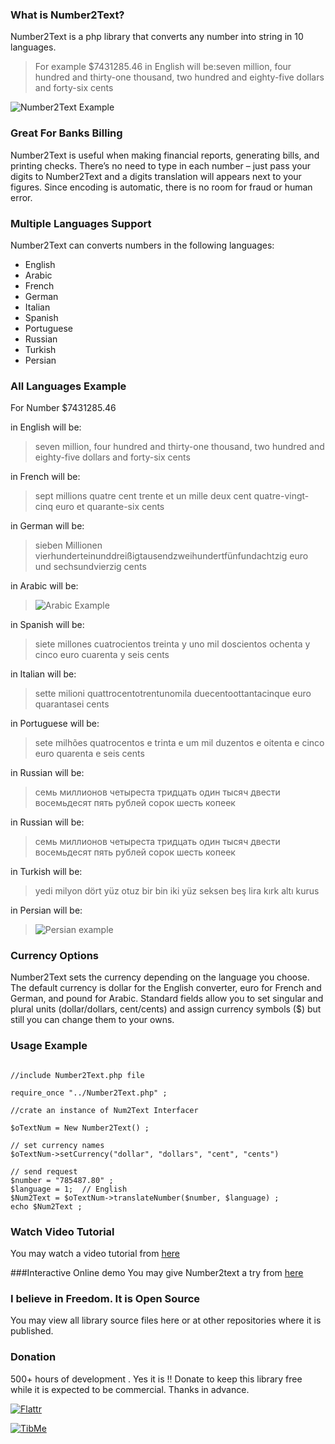 ### What is Number2Text?
Number2Text is a php library that converts any number into string in 10 languages.
>For example $7431285.46 in English will be:seven million, four hundred and thirty-one thousand, two hundred and eighty-five dollars and forty-six cents

![Number2Text Example](http://egy1st.com/myhub/images/number2text.gif)

### Great For Banks Billing
Number2Text is useful when making financial reports, generating bills, and printing checks. There’s no need to type in each number – just pass your digits to Number2Text and a digits translation will appears next to your figures. Since encoding is automatic, there is no room for fraud or human error.

### Multiple Languages Support
Number2Text can converts numbers in the following languages:
* English
* Arabic
* French
* German
* Italian
* Spanish
* Portuguese
* Russian
* Turkish
* Persian

### All Languages Example

For Number $7431285.46

in English will be:
> seven million, four hundred and thirty-one thousand, two hundred and eighty-five dollars and forty-six cents

in French will be:
> sept millions quatre cent trente et un mille deux cent quatre-vingt-cinq euro et quarante-six cents

in German will be:
> sieben Millionen vierhunderteinunddreißigtausendzweihundertfünfundachtzig euro und sechsundvierzig cents

in Arabic will be:
> ![Arabic Example](http://egy1st.com/myhub/images/num2text_arabic.jpg)

in Spanish will be:
> siete millones cuatrocientos treinta y uno mil doscientos ochenta y cinco euro cuarenta y seis cents

in Italian will be:
> sette milioni quattrocentotrentunomila duecentoottantacinque euro quarantasei cents

in Portuguese will be:
> sete milhões quatrocentos e trinta e um mil duzentos e oitenta e cinco euro quarenta e seis cents

in Russian will be:
> семь миллионов четыреста тридцать один тысяч двести восемьдесят пять рублей сорок шесть копеек

in Russian will be:
> семь миллионов четыреста тридцать один тысяч двести восемьдесят пять рублей сорок шесть копеек

in Turkish will be:
> yedi milyon dört yüz otuz bir bin iki yüz seksen beş lira kırk altı kurus

in Persian will be:
> ![Persian example](http://egy1st.com/myhub/images/num2text_persian.png)

### Currency Options
Number2Text sets the currency depending on the language you choose. The default currency is dollar for the English converter, euro for French and German, and pound for Arabic. Standard fields allow you to set singular and plural units (dollar/dollars, cent/cents) and assign currency symbols ($) but still you can change them to your owns.

### Usage Example
<pre><code>
//include Number2Text.php file

require_once "../Number2Text.php" ; 

//crate an instance of Num2Text Interfacer

$oTextNum = New Number2Text() ;

// set currency names
$oTextNum->setCurrency("dollar", "dollars", "cent", "cents")

// send request
$number = "785487.80" ;
$language = 1;  // English
$Num2Text = $oTextNum->translateNumber($number, $language) ;
echo $Num2Text ;
</code></pre>


### Watch Video Tutorial
You may watch a video tutorial from [here](https://vimeo.com/87768516)

###Interactive Online demo
You may give Number2text a try from [here](http://demo.egy1st.com/num2text/)

### I believe in Freedom. It is Open Source
You may view all library source files here or at other repositories where it is published.

### Donation
500+ hours of development . Yes it is !!
Donate to keep this library free while it is expected to be commercial. Thanks in advance.

[![Flattr](http://button.flattr.com/flattr-badge-large.png)](https://flattr.com/submit/auto?fid=w7r2ev&url=http%3A%2F%2Fegy1st.com)

[![TibMe](http://egy1st.com/myhub/images/tib-btn.png)](https://tib.me/mytibs9YhLYtrVhQkmTdbDS51H54WyrxTx)
